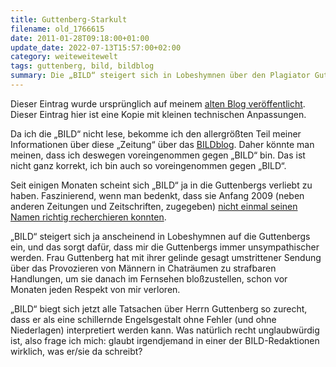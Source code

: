 ```yaml
---
title: Guttenberg-Starkult
filename: old_1766615
date: 2011-01-28T09:18:00+01:00
update_date: 2022-07-13T15:57:00+02:00
category: weiteweitewelt
tags: guttenberg, bild, bildblog
summary: Die „BILD“ steigert sich in Lobeshymnen über den Plagiator Guttenberg.
---
```

Dieser Eintrag wurde ursprünglich auf meinem [alten Blog veröffentlicht](https://stu.blogger.de/stories/1766615/). Dieser Eintrag hier ist eine Kopie mit kleinen technischen Anpassungen.

Da ich die „BILD“ nicht lese, bekomme ich den allergrößten Teil meiner Informationen über diese „Zeitung“ über das [BILDblog](https://bildblog.de). Daher könnte man meinen, dass ich deswegen voreingenommen gegen „BILD“ bin. Das ist nicht ganz korrekt, ich bin auch so voreingenommen gegen „BILD“.

Seit einigen Monaten scheint sich „BILD“ ja in die Guttenbergs verliebt zu haben. Faszinierend, wenn man bedenkt, dass sie Anfang 2009 (neben anderen Zeitungen und Zeitschriften, zugegeben) [nicht einmal seinen Namen richtig recherchieren konnten](https://bildblog.de/5704/wie-ich-freiherr-von-guttenberg-zu-wilhelm-machte/).

„BILD“ steigert sich ja anscheinend in Lobeshymnen auf die Guttenbergs ein, und das sorgt dafür, dass mir die Guttenbergs immer unsympathischer werden. Frau Guttenberg hat mit ihrer gelinde gesagt umstrittener Sendung über das Provozieren von Männern in Chaträumen zu strafbaren Handlungen, um sie danach im Fernsehen bloßzustellen, schon vor Monaten jeden Respekt von mir verloren.

„BILD“ biegt sich jetzt alle Tatsachen über Herrn Guttenberg so zurecht, dass er als eine schillernde Engelsgestalt ohne Fehler (und ohne Niederlagen) interpretiert werden kann. Was natürlich recht unglaubwürdig ist, also frage ich mich: glaubt irgendjemand in einer der BILD-Redaktionen wirklich, was er/sie da schreibt?
